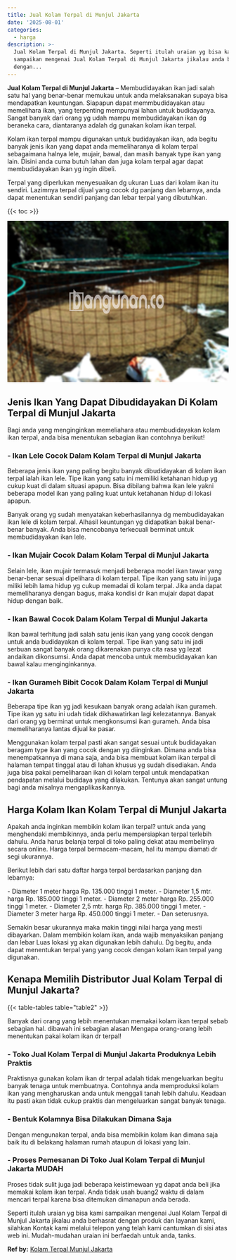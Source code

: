 ```yaml
---
title: Jual Kolam Terpal di Munjul Jakarta
date: '2025-08-01'
categories:
  - harga
description: >-
  Jual Kolam Terpal di Munjul Jakarta. Seperti itulah uraian yg bisa kami
  sampaikan mengenai Jual Kolam Terpal di Munjul Jakarta jikalau anda berhasrat
  dengan...
---
```


**Jual Kolam Terpal di Munjul Jakarta** – Membudidayakan ikan jadi salah satu hal yang benar-benar memukau untuk anda melaksanakan supaya bisa mendapatkan keuntungan. Siapapun dapat memmbudidayakan atau memelihara ikan, yang terpenting mempunyai lahan untuk budidayanya. Sangat banyak dari orang yg udah mampu membudidayakan ikan dg beraneka cara, diantaranya adalah dg gunakan kolam ikan terpal.

Kolam ikan terpal mampu digunakan untuk budidayakan ikan, ada begitu banyak jenis ikan yang dapat anda memeliharanya di kolam terpal sebagaimana halnya lele, mujair, bawal, dan masih banyak type ikan yang lain. Disini anda cuma butuh lahan dan juga kolam terpal agar dapat membudidayakan ikan yg ingin dibeli.

Terpal yang diperlukan menyesuaikan dg ukuran Luas dari kolam ikan itu sendiri. Lazimnya terpal dijual yang cocok dg panjang dan lebarnya, anda dapat menentukan sendiri panjang dan lebar terpal yang dibutuhkan.

{{< toc >}}

![Jual Kolam Terpal di Munjul Jakarta](/images/jual-kolam-terpal-17.png)

## Jenis Ikan Yang Dapat Dibudidayakan Di Kolam Terpal di Munjul Jakarta

Bagi anda yang menginginkan memeliahara atau membudidayakan kolam ikan terpal, anda bisa menentukan sebagian ikan contohnya berikut!

### \- Ikan Lele Cocok Dalam Kolam Terpal di Munjul Jakarta

Beberapa jenis ikan yang paling begitu banyak dibudidayakan di kolam ikan terpal ialah ikan lele. Tipe ikan yang satu ini memiliki ketahanan hidup yg cukup kuat di dalam situasi apapun. Bisa dibilang bahwa ikan lele yakni beberapa model ikan yang paling kuat untuk ketahanan hidup di lokasi apapun.

Banyak orang yg sudah menyatakan keberhasilannya dg membudidayakan ikan lele di kolam terpal. Alhasil keuntungan yg didapatkan bakal benar-benar banyak. Anda bisa mencobanya terkecuali berminat untuk membudidayakan ikan lele.

### \- Ikan Mujair Cocok Dalam Kolam Terpal di Munjul Jakarta

Selain lele, ikan mujair termasuk menjadi beberapa model ikan tawar yang benar-benar sesuai dipelihara di kolam terpal. Tipe ikan yang satu ini juga miliki lebih lama hidup yg cukup memadai di kolam terpal. Jika anda dapat memeliharanya dengan bagus, maka kondisi dr ikan mujair dapat dapat hidup dengan baik.

### \- Ikan Bawal Cocok Dalam Kolam Terpal di Munjul Jakarta

Ikan bawal terhitung jadi salah satu jenis ikan yang yang cocok dengan untuk anda budidayakan di kolam terpal. Tipe ikan yang satu ini jadi serbuan sangat banyak orang dikarenakan punya cita rasa yg lezat andaikan dikonsumsi. Anda dapat mencoba untuk membudidayakan kan bawal kalau menginginkannya.

### \- Ikan Gurameh Bibit Cocok Dalam Kolam Terpal di Munjul Jakarta

Beberapa tipe ikan yg jadi kesukaan banyak orang adalah ikan gurameh. Tipe ikan yg satu ini udah tidak dikhawatirkan lagi kelezatannya. Banyak dari orang yg berminat untuk mengkonsumsi ikan gurameh. Anda bisa memeliharanya lantas dijual ke pasar.

Menggunakan kolam terpal pasti akan sangat sesuai untuk budidayakan beragam type ikan yang cocok dengan yg diinginkan. Dimana anda bisa menempatkannya di mana saja, anda bisa membuat kolam ikan terpal di halaman tempat tinggal atau di lahan khusus yg sudah disediakan. Anda juga bisa pakai pemeliharaan ikan di kolam terpal untuk mendapatkan pendapatan melalui budidaya yang dilakukan. Tentunya akan sangat untung bagi anda misalnya mengaplikasikannya.

## Harga Kolam Ikan Kolam Terpal di Munjul Jakarta

Apakah anda inginkan membikin kolam ikan terpal? untuk anda yang menghendaki membikinnya, anda perlu mempersiapkan terpal terlebih dahulu. Anda harus belanja terpal di toko paling dekat atau membelinya secara online. Harga terpal bermacam-macam, hal itu mampu diamati dr segi ukurannya.

Berikut lebih dari satu daftar harga terpal berdasarkan panjang dan lebarnya:

\- Diameter 1 meter harga Rp. 135.000 tinggi 1 meter. - Diameter 1,5 mtr. harga Rp. 185.000 tinggi 1 meter. - Diameter 2 meter harga Rp. 255.000 tinggi 1 meter. - Diameter 2,5 mtr. harga Rp. 385.000 tinggi 1 meter. - Diameter 3 meter harga Rp. 450.000 tinggi 1 meter. - Dan seterusnya.

Semakin besar ukurannya maka makin tinggi nilai harga yang mesti dibayarkan. Dalam membikin kolam ikan, anda wajib menyaksikan panjang dan lebar Luas lokasi yg akan digunakan lebih dahulu. Dg begitu, anda dapat menentukan terpal yang yang cocok dengan kolam ikan terpal yang digunakan.

## Kenapa Memilih Distributor Jual Kolam Terpal di Munjul Jakarta?

{{< table-tables table="table2" >}}

Banyak dari orang yang lebih menentukan memakai kolam ikan terpal sebab sebagian hal. dibawah ini sebagian alasan Mengapa orang-orang lebih menentukan pakai kolam ikan dr terpal!

### \- Toko Jual Kolam Terpal di Munjul Jakarta Produknya Lebih Praktis

Praktisnya gunakan kolam ikan dr terpal adalah tidak mengeluarkan begitu banyak tenaga untuk membuatnya. Contohnya anda memproduksi kolam ikan yang mengharuskan anda untuk menggali tanah lebih dahulu. Keadaan itu pasti akan tidak cukup praktis dan mengeluarkan sangat banyak tenaga.

### \- Bentuk Kolamnya Bisa Dilakukan Dimana Saja

Dengan mengunakan terpal, anda bisa membikin kolam ikan dimana saja baik itu di belakang halaman rumah ataupun di lokasi yang lain.

### \- Proses Pemesanan Di Toko Jual Kolam Terpal di Munjul Jakarta MUDAH

Proses tidak sulit juga jadi beberapa keistimewaan yg dapat anda beli jika memakai kolam ikan terpal. Anda tidak usah buang2 waktu di dalam mencari terpal karena bisa ditemukan dimanapun anda berada.

Seperti itulah uraian yg bisa kami sampaikan mengenai Jual Kolam Terpal di Munjul Jakarta jikalau anda berhasrat dengan produk dan layanan kami, silahkan Kontak kami melalui telepon yang telah kami cantumkan di sisi atas web ini. Mudah-mudahan uraian ini berfaedah untuk anda, tanks.

**Ref by:** [Kolam Terpal Munjul Jakarta](https://id.wikipedia.org/wiki/Kolam)
